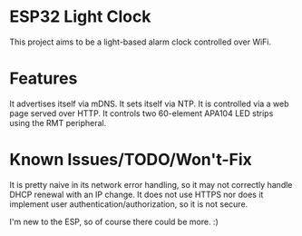 ESP32 Light Clock
=================

This project aims to be a light-based alarm clock controlled over WiFi.

Features
========

It advertises itself via mDNS.
It sets itself via NTP.
It is controlled via a web page served over HTTP.
It controls two 60-element APA104 LED strips using the RMT peripheral.

Known Issues/TODO/Won't-Fix
===========================

It is pretty naive in its network error handling, so it may not correctly handle DHCP renewal with an IP change.
It does not use HTTPS nor does it implement user authentication/authorization, so it is not secure.

I'm new to the ESP, so of course there could be more. :)
